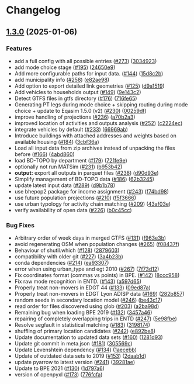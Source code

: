 # Changelog

## [1.3.0](https://github.com/eqasim-org/ile-de-france/compare/v1.2.0...v1.3.0) (2025-01-06)


### Features

* add a full config with all possible entries ([#273](https://github.com/eqasim-org/ile-de-france/issues/273)) ([3034923](https://github.com/eqasim-org/ile-de-france/commit/3034923d88c751133039e55ee0a593915044407a))
* add mode choice stage ([#195](https://github.com/eqasim-org/ile-de-france/issues/195)) ([24650e9](https://github.com/eqasim-org/ile-de-france/commit/24650e9a3f20779cdadcb1d55e13aabc6c96cf5d))
* Add more configurable paths for input data. ([#144](https://github.com/eqasim-org/ile-de-france/issues/144)) ([15d8c2b](https://github.com/eqasim-org/ile-de-france/commit/15d8c2b533b2cf5f6f2258929e8eb0102ce656d0))
* add municipality info ([#258](https://github.com/eqasim-org/ile-de-france/issues/258)) ([e82ae98](https://github.com/eqasim-org/ile-de-france/commit/e82ae98861b85ff93086cc1f4f7c143cf2101589))
* Add option to export detailed link geometries ([#125](https://github.com/eqasim-org/ile-de-france/issues/125)) ([d9a1519](https://github.com/eqasim-org/ile-de-france/commit/d9a151932c0cbb5f93de3e37067112a36df62065))
* Add vehicles to households output ([#149](https://github.com/eqasim-org/ile-de-france/issues/149)) ([9e143c2](https://github.com/eqasim-org/ile-de-france/commit/9e143c25f74bf80350f67a1f314a0525a8380e6b))
* Detect GTFS files in gtfs directory ([#176](https://github.com/eqasim-org/ile-de-france/issues/176)) ([716fe65](https://github.com/eqasim-org/ile-de-france/commit/716fe65bc3436f7def5035fcd55d5c6a6bbc3066))
* Generating PT legs during mode choice + skipping routing during mode choice + update to Eqasim 1.5.0 (v2) ([#230](https://github.com/eqasim-org/ile-de-france/issues/230)) ([00259df](https://github.com/eqasim-org/ile-de-france/commit/00259df99917adffd2a83b6b09de42198c79a1a4))
* improve handling of projections ([#236](https://github.com/eqasim-org/ile-de-france/issues/236)) ([a70b2a3](https://github.com/eqasim-org/ile-de-france/commit/a70b2a34fef877a115410f28d4cd28ce0104a19a))
* improved location of activities and outputs analysis ([#252](https://github.com/eqasim-org/ile-de-france/issues/252)) ([c2224ec](https://github.com/eqasim-org/ile-de-france/commit/c2224ec5c4a197dff39fcce2a035e1fe204a7c4b))
* integrate vehicles by default ([#233](https://github.com/eqasim-org/ile-de-france/issues/233)) ([66969ab](https://github.com/eqasim-org/ile-de-france/commit/66969ab776998927329b507d6c094c44d6cbf438))
* Introduce buildings with attached addresses and weights based on available housing ([#184](https://github.com/eqasim-org/ile-de-france/issues/184)) ([3cbf36a](https://github.com/eqasim-org/ile-de-france/commit/3cbf36a7ba44d940f2075fb6b5b26c65d4639d72))
* Load all input data from zip archives instead of unpacking the files before ([#166](https://github.com/eqasim-org/ile-de-france/issues/166)) ([4abd860](https://github.com/eqasim-org/ile-de-france/commit/4abd8607b96608fc60aad662a7029dabe5fe9c2d))
* load BD-TOPO by department ([#179](https://github.com/eqasim-org/ile-de-france/issues/179)) ([721fe9e](https://github.com/eqasim-org/ile-de-france/commit/721fe9ed22d85a004c7a0996f4d3083a449d0a29))
* optionally not run MATSim ([#231](https://github.com/eqasim-org/ile-de-france/issues/231)) ([b953b42](https://github.com/eqasim-org/ile-de-france/commit/b953b42addfbdb78dce0d9fce4ad6d9ec91c0923))
* **output:** export all outputs in parquet files ([#238](https://github.com/eqasim-org/ile-de-france/issues/238)) ([d90d93e](https://github.com/eqasim-org/ile-de-france/commit/d90d93ec91be8a5d98fbcbb37e141db1d6b25bad))
* Simplify management of BD-TOPO data ([#186](https://github.com/eqasim-org/ile-de-france/issues/186)) ([62b3245](https://github.com/eqasim-org/ile-de-france/commit/62b3245d9b41fb82e05eae4a8a605f3ec292a5e1))
* update latest input data ([#289](https://github.com/eqasim-org/ile-de-france/issues/289)) ([d9b1b78](https://github.com/eqasim-org/ile-de-france/commit/d9b1b78b78452deaab6969156f447b71e50f3d57))
* use bhepop2 package for income assignment ([#243](https://github.com/eqasim-org/ile-de-france/issues/243)) ([f74bd98](https://github.com/eqasim-org/ile-de-france/commit/f74bd98d838be5114d5cac7aa23e73a031a868ee))
* use future population projections ([#210](https://github.com/eqasim-org/ile-de-france/issues/210)) ([f5f3666](https://github.com/eqasim-org/ile-de-france/commit/f5f36666a2d1350093657f7d46bf41dc0e33dfb5))
* use urban typology for activity chain matching ([#209](https://github.com/eqasim-org/ile-de-france/issues/209)) ([43af03e](https://github.com/eqasim-org/ile-de-france/commit/43af03e312ef46c887fddc428b62b0063bb9bfd0))
* verify availability of open data ([#226](https://github.com/eqasim-org/ile-de-france/issues/226)) ([b0c45cc](https://github.com/eqasim-org/ile-de-france/commit/b0c45cc956a80b5679e2f4e16ffa6177d96b86ac))


### Bug Fixes

* Arbitrary order of week days in merged GTFS ([#131](https://github.com/eqasim-org/ile-de-france/issues/131)) ([f963e3b](https://github.com/eqasim-org/ile-de-france/commit/f963e3b2eeb06fbabf15ff872610c9df0d3b5535))
* avoid regenerating OSM when population changes ([#265](https://github.com/eqasim-org/ile-de-france/issues/265)) ([f08437f](https://github.com/eqasim-org/ile-de-france/commit/f08437f5ff2a815ce3890b29faf17c816fa105fc))
* Behaviour of shutil.which ([#128](https://github.com/eqasim-org/ile-de-france/issues/128)) ([2879603](https://github.com/eqasim-org/ile-de-france/commit/2879603d10dc8e5b178b86e89fe7ce42dfd37d01))
* compatibility with older git ([#227](https://github.com/eqasim-org/ile-de-france/issues/227)) ([3a4b23b](https://github.com/eqasim-org/ile-de-france/commit/3a4b23b2e27c8b8c565f8014fc2de64854ab1531))
* conda dependencies ([#214](https://github.com/eqasim-org/ile-de-france/issues/214)) ([ea93307](https://github.com/eqasim-org/ile-de-france/commit/ea93307cdbe14752e9e49df4eae2505eb0d024b6))
* error when using urban_type and egt 2010 ([#267](https://github.com/eqasim-org/ile-de-france/issues/267)) ([7f73d12](https://github.com/eqasim-org/ile-de-france/commit/7f73d120f862276153c152cddf6bcf162399ceb4))
* Fix coordinates format (commas vs points) in BPE. ([#142](https://github.com/eqasim-org/ile-de-france/issues/142)) ([8ccc958](https://github.com/eqasim-org/ile-de-france/commit/8ccc95880591dd240b82ce64308e491b8dbb0946))
* Fix raw mode recognition in ENTD. ([#143](https://github.com/eqasim-org/ile-de-france/issues/143)) ([a597d65](https://github.com/eqasim-org/ile-de-france/commit/a597d6505504d5315a9ef7c652ef1d70ac360c7e))
* Properly treat non-movers in EDGT 44 ([#133](https://github.com/eqasim-org/ile-de-france/issues/133)) ([09ed87a](https://github.com/eqasim-org/ile-de-france/commit/09ed87ae47703d519fc90ef7080f775358412a73))
* Properly treat non-movers in EDGT Lyon ADISP data ([#169](https://github.com/eqasim-org/ile-de-france/issues/169)) ([282b857](https://github.com/eqasim-org/ile-de-france/commit/282b8579a0b1500fd281cc049aff0f7ed1895b88))
* random seeds in secondary location model ([#246](https://github.com/eqasim-org/ile-de-france/issues/246)) ([be43c17](https://github.com/eqasim-org/ile-de-france/commit/be43c17f87ed3339f2ca872e08e0a5c991fe14ee))
* read order for files discovered using glob ([#203](https://github.com/eqasim-org/ile-de-france/issues/203)) ([a2ba98d](https://github.com/eqasim-org/ile-de-france/commit/a2ba98de31026d3a9696a516949a774bdea4e8d9))
* Remaining bug when loading BPE 2019 ([#132](https://github.com/eqasim-org/ile-de-france/issues/132)) ([3457a46](https://github.com/eqasim-org/ile-de-france/commit/3457a468443e0cfb0d848ad6bb07f366570081ed))
* repairing of completely overlapping trips in ENTD ([#247](https://github.com/eqasim-org/ile-de-france/issues/247)) ([5e98fbe](https://github.com/eqasim-org/ile-de-france/commit/5e98fbe224b77e559226ffe9a48f8e3565cc95b4))
* Resolve segfault in statistical matching ([#183](https://github.com/eqasim-org/ile-de-france/issues/183)) ([3198174](https://github.com/eqasim-org/ile-de-france/commit/319817450cf50b5181dc49025a8f001fd2db6689))
* shuffling of primary location candidates ([#242](https://github.com/eqasim-org/ile-de-france/issues/242)) ([e892be8](https://github.com/eqasim-org/ile-de-france/commit/e892be8e4d4d81857d1b68c0427d05cecff78ac9))
* Update documentation to updated data sets ([#160](https://github.com/eqasim-org/ile-de-france/issues/160)) ([1281d93](https://github.com/eqasim-org/ile-de-france/commit/1281d937a0c696ceeec9d35d03989c1d220e3438))
* Update git commit in meta.json ([#181](https://github.com/eqasim-org/ile-de-france/issues/181)) ([305569c](https://github.com/eqasim-org/ile-de-france/commit/305569c071c87734b87220991cc096668c9d850d))
* Update Levenshtein dependency ([#134](https://github.com/eqasim-org/ile-de-france/issues/134)) ([1aecebb](https://github.com/eqasim-org/ile-de-france/commit/1aecebb25f1d0dcfd4e332f7f5c8578eb146ff97))
* Update of outdated data sets to 2019 ([#153](https://github.com/eqasim-org/ile-de-france/issues/153)) ([2daab1d](https://github.com/eqasim-org/ile-de-france/commit/2daab1dfb6d2d5e6c49661f12435857bfbba0cd1))
* update pyarrow to latest version ([#241](https://github.com/eqasim-org/ile-de-france/issues/241)) ([39281ae](https://github.com/eqasim-org/ile-de-france/commit/39281ae63ca3dd42abaada3512dc8d5a91397f0c))
* Update to BPE 2021 ([#130](https://github.com/eqasim-org/ile-de-france/issues/130)) ([1d797a6](https://github.com/eqasim-org/ile-de-france/commit/1d797a67ae1743d1b82c6f2620c3da5a4f08a145))
* version of openpyxl ([#173](https://github.com/eqasim-org/ile-de-france/issues/173)) ([776fcfa](https://github.com/eqasim-org/ile-de-france/commit/776fcfae4ad5b78204fb8dcedbdb22466008f593))
